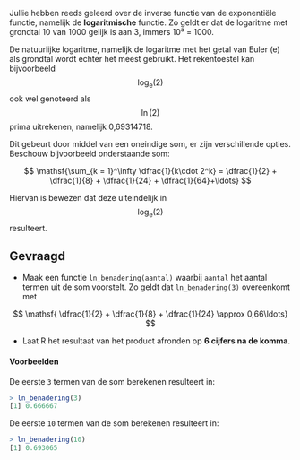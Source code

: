 
Jullie hebben reeds geleerd over de inverse functie van de exponentiële functie, namelijk de **logaritmische** functie. Zo geldt er dat de logaritme met grondtal 10 van 1000 gelijk is aan 3, immers 10³ = 1000.

De natuurlijke logaritme, namelijk de logaritme met het getal van Euler (e) als grondtal wordt echter het meest gebruikt. Het rekentoestel kan bijvoorbeeld $$\mathsf{\log_e(2)}$$ ook wel genoteerd als $$\mathsf{\ln(2)}$$ prima uitrekenen, namelijk 0,69314718.

Dit gebeurt door middel van een oneindige som, er zijn verschillende opties. Beschouw bijvoorbeeld onderstaande som:

$$
\mathsf{\sum_{k = 1}^\infty \dfrac{1}{k\cdot 2^k} = \dfrac{1}{2} + \dfrac{1}{8} + \dfrac{1}{24} + \dfrac{1}{64}+\ldots}
$$

Hiervan is bewezen dat deze uiteindelijk in $$\mathsf{\log_e(2)}$$ resulteert.

## Gevraagd

- Maak een functie `ln_benadering(aantal)` waarbij `aantal` het aantal termen uit de som voorstelt. Zo geldt dat `ln_benadering(3)` overeenkomt met 

$$
\mathsf{ \dfrac{1}{2} + \dfrac{1}{8} + \dfrac{1}{24} \approx 0,66\ldots}
$$

- Laat R het resultaat van het product afronden op **6 cijfers na de komma**.

#### Voorbeelden

De eerste `3` termen van de som berekenen resulteert in:

```R
> ln_benadering(3)
[1] 0.666667
```

De eerste `10` termen van de som berekenen resulteert in:

```R
> ln_benadering(10)
[1] 0.693065
```
